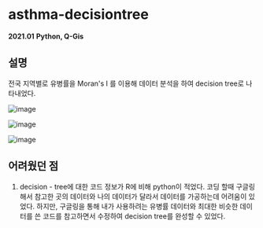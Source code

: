 # asthma-decisiontree
**2021.01**
**Python, Q-Gis**

## 설명
전국 지역별로 유병률을 Moran's I 를 이용해 데이터 분석을 하여 decision tree로 나타내었다.

![image](https://user-images.githubusercontent.com/76150392/129466227-3b2103c5-2b97-48e0-966e-8c435f82e5af.png)

![image](https://user-images.githubusercontent.com/76150392/129466230-168270ec-8f8e-429a-9c82-4e36fd2655a5.png)

![image](https://user-images.githubusercontent.com/76150392/129466232-16b33a0f-fc21-4be7-b984-a38ec9a2043c.png)

## 어려웠던 점
1. decision - tree에 대한 코드 정보가 R에 비해 python이 적었다. 코딩 할때 구글링 해서 참고한 곳의 데이터와 나의 데이터가 달라서 데이터를 가공하는데 어려움이 있었다. 하지만, 구글링을 통해 내가 사용하려는 유병률 데이터와 최대한 비슷한 데이터를 쓴 코드를 참고하면서 수정하여 decision tree를 완성할 수 있었다.



